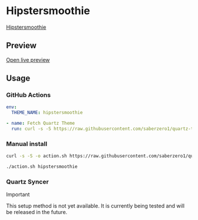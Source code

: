 # Hipstersmoothie

[Hipstersmoothie](#)

## Preview

[Open live preview](https://quartz-themes.github.io/hipstersmoothie/)

## Usage

### GitHub Actions

```yaml
env:
  THEME_NAME: hipstersmoothie
```

```yaml
- name: Fetch Quartz Theme
  run: curl -s -S https://raw.githubusercontent.com/saberzero1/quartz-themes/master/action.sh | bash -s -- $THEME_NAME
```

### Manual install

```bash
curl -s -S -o action.sh https://raw.githubusercontent.com/saberzero1/quartz-themes/master/action.sh

./action.sh hipstersmoothie
```

### Quartz Syncer

> [!IMPORTANT]
> This setup method is not yet available. It is currently being tested and will be released in the future.
